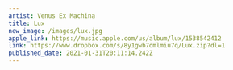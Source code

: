 ```yaml
---
artist: Venus Ex Machina
title: Lux
new_image: /images/lux.jpg
apple_link: https://music.apple.com/us/album/lux/1538542412
link: https://www.dropbox.com/s/8y1gwb7dmlmiu7q/Lux.zip?dl=1
published_date: 2021-01-31T20:11:14.242Z
---
```

